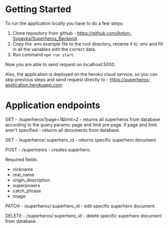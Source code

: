 # Getting Started

To run the application locally you have to do a few steps: 
1) Clone repository from github - https://github.com/Anton-Sypavka/Superheros_Backend.
2) Copy the .env.example file to the root directory, rename it to .env and fill in all the variables with the correct data.
3) Run command `npm run start`.

Now you are able to send request on localhost:5000.

Also, the application is deployed on the heroku cloud service, so you can skip previous steps and send request directly to - https://superheros-application.herokuapp.com

# Application endpoints

GET - /superheros?page=1&limit=2 - returns all superheros from database according to the query params: page and limit pre page. 
if page and limit aren't specified - returns all documents from database. 

GET - /superheros/:superhero_id - returns specific superhero document.

POST - /superheros - creates superhero.

Required fields:
- nickname
- real_name
- origin_description
- superpowers
- catch_phrase
- image

PATCH - /superheros/:superhero_id - edit specific superhero document.

DELETE - /superheros/:superhero_id - delete specific superhero document from database.



 